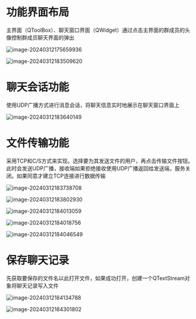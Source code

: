 # 功能界面布局

主界面（QToolBox）、聊天窗口界面（QWidget）通过点击主界面的群成员的头像控制群成员聊天界面的弹出

![image-20240312175659936](assets/Readme/image-20240312175659936.png)

![image-20240312183509620](./assets/Readme/image-20240312183509620.png)

# 聊天会话功能

使用UDP广播方式进行消息会话，将聊天信息实时地展示在聊天窗口界面上

![image-20240312183640149](./assets/Readme/image-20240312183640149.png)

# 文件传输功能

采用TCP和C/S方式来实现。选择要为其发送文件的用户，再点击传输文件按钮。此时会发送UDP广播，接收端如果拒绝接收使用UDP广播返回给发送端，服务关闭。如果同意才建立TCP连接进行数据传输

![image-20240312183738708](./assets/Readme/image-20240312183738708.png)

![image-20240312183802930](./assets/Readme/image-20240312183802930.png)

![image-20240312184013059](./assets/Readme/image-20240312184013059.png)

![image-20240312184018756](./assets/Readme/image-20240312184018756.png)

![image-20240312184046549](./assets/Readme/image-20240312184046549.png)

# 保存聊天记录

先获取要保存的文件名以此打开文件，如果成功打开，创建一个QTextStream对象将聊天记录写入文件

![image-20240312184134788](./assets/Readme/image-20240312184134788.png)

![image-20240312184301802](./assets/Readme/image-20240312184301802.png)
